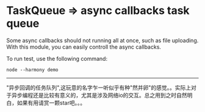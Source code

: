 # TaskQueue => async callbacks task queue

Some async callbacks should not running all at once, such as file uploading. With this module, you can easily controll the async callbacks.

To run test, use the following command:

`node --harmony demo`

---

"异步回调的任务队列",这玩意的名字乍一听似乎有种"然并卵"的感觉。。实际上对于异步编程还是比较有意义的，尤其是涉及网络io的交互。总之用到之时自然明白，如果有用请赏一颗star吧。。。
